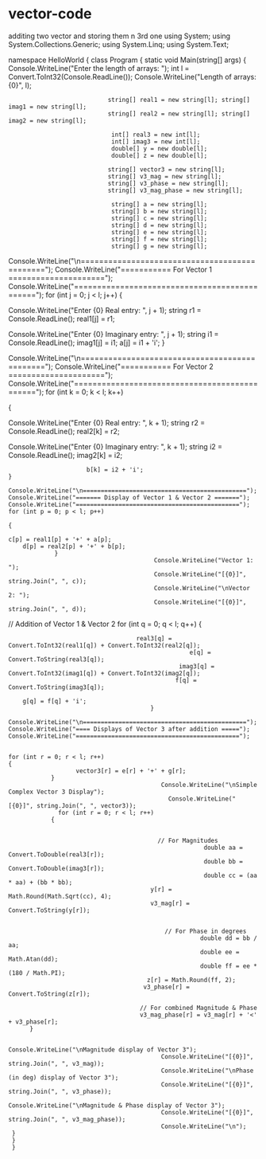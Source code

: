 # vector-code
additing two vector and storing them n 3rd one 
using System;
using System.Collections.Generic;
using System.Linq;
using System.Text; 

namespace HelloWorld 
   {
            class Program
            {
 	static void Main(string[] args)
	{
                               Console.WriteLine("Enter the length of arrays: ");
                                int l = Convert.ToInt32(Console.ReadLine());
                                Console.WriteLine("Length of arrays: {0}", l); 

                                string[] real1 = new string[l]; string[] imag1 = new string[l];
                                string[] real2 = new string[l]; string[] imag2 = new string[l]; 

                                 int[] real3 = new int[l];
                                 int[] imag3 = new int[l];
                                 double[] y = new double[l];
                                 double[] z = new double[l]; 

                                string[] vector3 = new string[l];
                                string[] v3_mag = new string[l];
                                string[] v3_phase = new string[l];
                                string[] v3_mag_phase = new string[l]; 

                                 string[] a = new string[l];
                                 string[] b = new string[l];
                                 string[] c = new string[l];
                                 string[] d = new string[l];
                                 string[] e = new string[l];
                                 string[] f = new string[l];
                                 string[] g = new string[l]; 


Console.WriteLine("\n==============================================");
Console.WriteLine("=========== For Vector 1 =====================");
Console.WriteLine("==============================================");
for (int j = 0; j < l; j++)
{

Console.WriteLine("Enter {0} Real entry: ", j + 1);
string r1 = Console.ReadLine();
real1[j] = r1;

Console.WriteLine("Enter {0} Imaginary entry: ", j + 1);
string i1 = Console.ReadLine();
imag1[j] = i1;
a[j] = i1 + 'i';
}

Console.WriteLine("\n==============================================");
Console.WriteLine("=========== For Vector 2 =====================");
Console.WriteLine("==============================================");
for (int k = 0; k < l; k++)

{

Console.WriteLine("Enter {0} Real entry: ", k + 1);
string r2 = Console.ReadLine();
real2[k] = r2;

Console.WriteLine("Enter {0} Imaginary entry: ", k + 1);
string i2 = Console.ReadLine();
imag2[k] = i2;

                          b[k] = i2 + 'i';
	}

	Console.WriteLine("\n==============================================");
	Console.WriteLine("======= Display of Vector 1 & Vector 2 ======="); 	Console.WriteLine("==============================================");
	for (int p = 0; p < l; p++)

	{

	c[p] = real1[p] + '+' + a[p];
		d[p] = real2[p] + '+' + b[p]; 	
                 }
                                             Console.WriteLine("Vector 1: ");
                                             Console.WriteLine("[{0}]", string.Join(", ", c));
                                             Console.WriteLine("\nVector 2: ");
                                             Console.WriteLine("[{0}]", string.Join(", ", d)); 

// Addition of Vector 1 & Vector 2
                                               for (int q = 0; q < l; q++)
              {

                                        real3[q] = Convert.ToInt32(real1[q]) + Convert.ToInt32(real2[q]);
                                                       e[q] = Convert.ToString(real3[q]);
                                                    imag3[q] = Convert.ToInt32(imag1[q]) + Convert.ToInt32(imag2[q]);
                                                   f[q] = Convert.ToString(imag3[q]);

		g[q] = f[q] + 'i'; 
                                            }

	Console.WriteLine("\n==============================================");
	Console.WriteLine("==== Displays of Vector 3 after addition ====="); 	Console.WriteLine("==============================================");


	for (int r = 0; r < l; r++)
	{
                       vector3[r] = e[r] + '+' + g[r];
                }
                                               Console.WriteLine("\nSimple Complex Vector 3 Display");
                                                 Console.WriteLine("[{0}]", string.Join(", ", vector3)); 
                  for (int r = 0; r < l; r++)
                {


                                              // For Magnitudes
                                                           double aa = Convert.ToDouble(real3[r]);
                                                           double bb = Convert.ToDouble(imag3[r]);
                                                           double cc = (aa * aa) + (bb * bb);
                                            y[r] = Math.Round(Math.Sqrt(cc), 4);
                                            v3_mag[r] = Convert.ToString(y[r]); 


                                                // For Phase in degrees
                                                          double dd = bb / aa;
                                                          double ee = Math.Atan(dd);
                                                          double ff = ee * (180 / Math.PI);
                                           z[r] = Math.Round(ff, 2);
                                          v3_phase[r] = Convert.ToString(z[r]); 

                                         // For combined Magnitude & Phase
                                         v3_mag_phase[r] = v3_mag[r] + '<' + v3_phase[r];
	      }

                                               Console.WriteLine("\nMagnitude display of Vector 3");
                                               Console.WriteLine("[{0}]", string.Join(", ", v3_mag));
                                               Console.WriteLine("\nPhase (in deg) display of Vector 3");
                                               Console.WriteLine("[{0}]", string.Join(", ", v3_phase));
                                               Console.WriteLine("\nMagnitude & Phase display of Vector 3");
                                               Console.WriteLine("[{0}]", string.Join(", ", v3_mag_phase));
                                               Console.WriteLine("\n");
	 }
	 }
	 }


